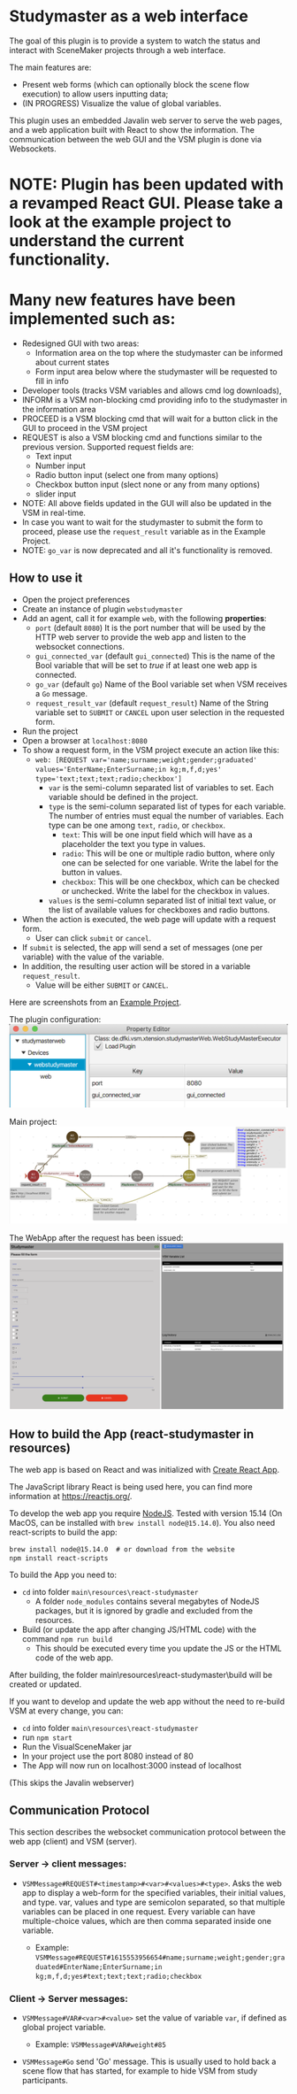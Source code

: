 # Studymaster as a web interface 

The goal of this plugin is to provide a system to watch the status and interact with SceneMaker projects through a web interface.

The main features are:

* Present web forms (which can optionally block the scene flow execution) to allow users inputting data;
* (IN PROGRESS) Visualize the value of global variables.

This plugin uses an embedded Javalin web server to serve the web pages, and 
a web application built with React to show the information.
The communication between the web GUI and the VSM plugin is done via Websockets.

# NOTE: Plugin has been updated with a revamped React GUI. Please take a look at the example project to understand the current functionality. 
# Many new features have been implemented such as:
* Redesigned GUI with two areas:
  * Information area on the top where the studymaster can be informed about current states
  * Form input area below where the studymaster will be requested to fill in info
* Developer tools (tracks VSM variables and allows cmd log downloads), 
* INFORM is a VSM non-blocking cmd providing info to the studymaster in the information area
* PROCEED is a VSM blocking cmd that will wait for a button click in the GUI to proceed in the VSM project
* REQUEST is also a VSM blocking cmd and functions similar to the previous version. Supported request fields are: 
  * Text input
  * Number input
  * Radio button input (select one from many options)
  * Checkbox button input (slect none or any from many options)
  * slider input 
* NOTE: All above fields updated in the GUI will also be updated in the VSM in real-time.
* In case you want to wait for the studymaster to submit the form to proceed, please use the `request_result` variable as in the Example Project.
* NOTE: `go_var` is now deprecated and all it's functionality is removed.

## How to use it

* Open the project preferences
* Create an instance of plugin `webstudymaster`
* Add an agent, call it for example `web`, with the following **properties**:
  * `port` (default `8080`) It is the port number that will be used by the HTTP web server to provide the web app and listen to the websocket connections.
  * `gui_connected_var` (default `gui_connected`) This is the name of the Bool variable that will be set to _true_ if at least one web app is connected.
  * `go_var` (default `go`) Name of the Bool variable set when VSM receives a `Go` message.
  * `request_result_var` (default `request_result`) Name of the String variable set to `SUBMIT` or `CANCEL` upon user selection in the requested form.
* Run the project
* Open a browser at `localhost:8080`
* To show a request form, in the VSM project execute an action like this:
    * `web: [REQUEST var='name;surname;weight;gender;graduated' values='EnterName;EnterSurname;in kg;m,f,d;yes' type='text;text;text;radio;checkbox']`
      * `var` is the semi-column separated list of variables to set. Each variable should be defined in the project.
      * `type` is the semi-column separated list of types for each variable. The number of entries must equal the number of variables. Each type can be one among `text`, `radio`, or `checkbox`.
        * `text`: This will be one input field which will have as a placeholder the text you type in values.
        * `radio`: This will be one or multiple radio button, where only one can be selected for one variable. Write the label for the button in values.
        * `checkbox`: This will be one checkbox, which can be checked or unchecked. Write the label for the checkbox in values.
      * `values` is the semi-column separated list of initial text value, or the list of available values for checkboxes and radio buttons.
* When the action is executed, the web page will update with a request form.
  * User can click `submit` or `cancel`.
* If `submit` is selected, the app will send a set of messages (one per variable) with the value of the variable.
* In addition, the resulting user action will be stored in a variable `request_result`.
  * Value will be either `SUBMIT` or `CANCEL`.

Here are screenshots from an [Example Project](ExampleProject).

The plugin configuration:
![Example project](ExampleProject/screenshot-config.png)

Main project:
![Example project](ExampleProject/screenshot-main.png)

The WebApp after the request has been issued:
![Example project](ExampleProject/screenshot-webgui.png)

## How to build the App (react-studymaster in resources)

The web app is based on React and was initialized with [Create React App](https://github.com/facebook/create-react-app).

The JavaScript library React is being used here, you can find more information at <https://reactjs.org/>.

To develop the web app you require [NodeJS](https://nodejs.org/). Tested with version 15.14 
(On MacOS, can be installed with `brew install node@15.14.0`).
You also need react-scripts to build the app:

    brew install node@15.14.0  # or download from the website
    npm install react-scripts

To build the App you need to:

* `cd` into folder `main\resources\react-studymaster`
  * A folder `node_modules` contains several megabytes of NodeJS packages, but it is ignored by gradle and excluded from the resources.
* Build (or update the app after changing JS/HTML code) with the command `npm run build`
  * This should be executed every time you update the JS or the HTML code of the web app.

After building, the folder main\resources\react-studymaster\build will be created or updated.

If you want to develop and update the web app without the need to re-build VSM at every change, you can:

* `cd` into folder `main\resources\react-studymaster`
* run `npm start`
* Run the VisualSceneMaker jar
* In your project use the port 8080 instead of 80
* The App will now run on localhost:3000 instead of localhost

(This skips the Javalin webserver)


## Communication Protocol

This section describes the websocket communication protocol between the web app (client) and VSM (server).

### Server -> client messages:

* `VSMMessage#REQUEST#<timestamp>#<var>#<values>#<type>`.
   Asks the web app to display a web-form for the specified variables, their initial values, and type.
   var, values and type are semicolon separated, so that multiple variables can be placed in one request. 
   Every variable can have multiple-choice values, which are then comma separated inside one variable.

  * Example: `VSMMessage#REQUEST#1615553956654#name;surname;weight;gender;graduated#EnterName;EnterSurname;in kg;m,f,d;yes#text;text;text;radio;checkbox`

### Client -> Server messages:

* `VSMMessage#VAR#<var>#<value>` set the value of variable `var`, if defined as global project variable.
  * Example: `VSMMessage#VAR#weight#85`

* `VSMMessage#Go` send 'Go' message. This is usually used to hold back a scene flow that has started,
for example to hide VSM from study participants.
